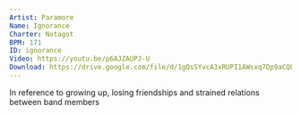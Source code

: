 ```yaml
---
Artist: Paramore
Name: Ignorance
Charter: Notagot
BPM: 171
ID: ignorance
Video: https://youtu.be/p6AJZAUPJ-U
Download: https://drive.google.com/file/d/1gQsSYvcA3xRUPI1AWsxq7Dp9aCQEfKUr/view
---
```

In reference to growing up, losing friendships and strained relations between band members
